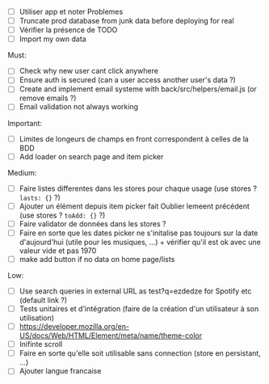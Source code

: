 - [ ] Utiliser app et noter Problemes
- [ ] Truncate prod database from junk data before deploying for real
- [ ] Vérifier la présence de TODO
- [ ] Import my own data

Must:
- [ ] Check why new user cant click anywhere
- [ ] Ensure auth is secured (can a user access another user's data ?)
- [ ] Create and implement email systeme with back/src/helpers/email.js (or remove emails ?)
- [ ] Email validation not always working

Important:
- [ ] Limites de longeurs de champs en front correspondent à celles de la BDD
- [ ] Add loader on search page and item picker

Medium:
- [ ] Faire listes differentes dans les stores pour chaque usage (use stores ? `lasts: {}` ?)
- [ ] Ajouter un élément depuis item picker fait Oublier lemeent précédent (use stores ? `toAdd: {}` ?)
- [ ] Faire validator de données dans les stores ?
- [ ] Faire en sorte que les dates picker ne s'initalise pas toujours sur la date d'aujourd'hui (utile pour les musiques, …) + vérifier qu'il est ok avec une valeur vide et pas 1970
- [ ] make add button if no data on home page/lists

Low:
- [ ] Use search queries in external URL as test?q=ezdedze for Spotify etc (default link ?)
- [ ] Tests unitaires et d'intégration (faire de la création d'un utilisateur à son utilisation)
- [ ] https://developer.mozilla.org/en-US/docs/Web/HTML/Element/meta/name/theme-color
- [ ] Inifinte scroll
- [ ] Faire en sorte qu'elle soit utilisable sans connection (store en persistant, ...)
- [ ] Ajouter langue francaise